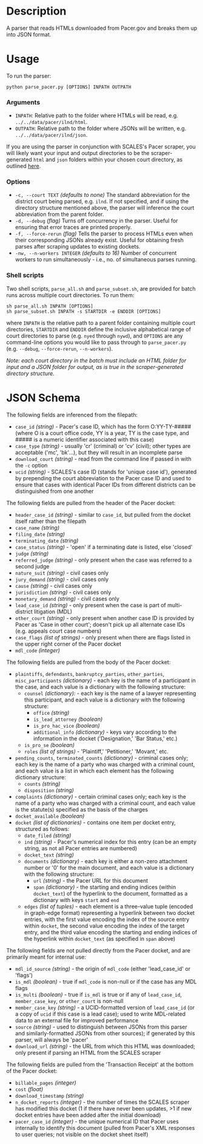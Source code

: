 # Description
A parser that reads HTMLs downloaded from Pacer.gov and breaks them up into JSON format.

# Usage
To run the parser:

    python parse_pacer.py [OPTIONS] INPATH OUTPATH
    
### Arguments
 - `INPATH`: Relative path to the folder where HTMLs will be read, e.g.   `../../data/pacer/ilnd/html`.
 - `OUTPATH`: Relative path to the folder where JSONs will be written, e.g.   `../../data/pacer/ilnd/json`.
 
If you are using the parser in conjunction with SCALES's Pacer scraper, you will likely want your input and output directories to be the scraper-generated `html` and `json` folders within your chosen court directory, as outlined [here](../downloader/README.md#directory-structure).

### Options
- `-c, --court TEXT` *(defaults to none)* The standard abbreviation for the district court being parsed, e.g. `ilnd`. If not specified, and if using the directory structure mentioned above, the parser will inference the court abbreviation from the parent folder.
- `-d, --debug` *(flag)* Turns off concurrency in the parser. Useful for ensuring that error traces are printed properly.
- `-f, --force-rerun` *(flag)* Tells the parser to process HTMLs even when their corresponding JSONs already exist. Useful for obtaining fresh parses after scraping updates to existing dockets.
- `-nw, --n-workers INTEGER` *(defaults to 16)* Number of concurrent workers to run simultaneously - i.e., no. of simultaneous parses running.

### Shell scripts
Two shell scripts, `parse_all.sh` and `parse_subset.sh`, are provided for batch runs across multiple court directories. To run them:

    sh parse_all.sh INPATH [OPTIONS]
    sh parse_subset.sh INPATH -s STARTDIR -e ENDDIR [OPTIONS]
    
where `INPATH` is the relative path to a parent folder containing multiple court directories, `STARTDIR` and `ENDDIR` define the inclusive alphabetical range of court directories to parse (e.g. `nyed` through `nywd`), and `OPTIONS` are any command-line options you would like to pass through to `parse_pacer.py` (e.g. `--debug`, `--force-rerun`, `--n-workers`).

*Note: each court directory in the batch must include an HTML folder for input and a JSON folder for output, as is true in the scraper-generated directory structure.*

# JSON Schema
The following fields are inferenced from the filepath:
- `case_id` *(string)* - Pacer's case ID, which has the form O:YY-TY-##### (where O is a court office code, YY is a year, TY is the case type, and ##### is a numeric identifier associated with this case)
- `case_type` *(string)* - usually 'cr' (criminal) or 'cv' (civil); other types are acceptable ('mc', 'bk'...), but they will result in an incomplete parse
- `download_court` *(string)* - read from the command line if passed in with the `-c` option
- `ucid` *(string)* - SCALES's case ID (stands for 'unique case id'), generated by prepending the court abbreviation to the Pacer case ID and used to ensure that cases with identical Pacer IDs from different districts can be distinguished from one another

The following fields are pulled from the header of the Pacer docket:
- `header_case_id` *(string)* - similar to `case_id`, but pulled from the docket itself rather than the filepath
- `case_name` *(string)*
- `filing_date` *(string)*
- `terminating_date` *(string)*
- `case_status` *(string)* - 'open' if a terminating date is listed, else 'closed'
- `judge` *(string)*
- `referred_judge` *(string)* - only present when the case was referred to a second judge
- `nature_suit` *(string)* - civil cases only
- `jury_demand` *(string)* - civil cases only
- `cause` *(string)* - civil cases only
- `jurisdiction` *(string)* - civil cases only
- `monetary_demand` *(string)* - civil cases only
- `lead_case_id` *(string)* - only present when the case is part of multi-district litigation (MDL)
- `other_court` *(string)* - only present when another case ID is provided by Pacer as 'Case in other court'; doesn't pick up all alternate case IDs (e.g. appeals court case numbers)
- `case_flags` *(list of strings)* - only present when there are flags listed in the upper right corner of the Pacer docket
- `mdl_code` *(integer)*

The following fields are pulled from the body of the Pacer docket:
- `plaintiffs`, `defendants`, `bankruptcy_parties`, `other_parties`, `misc_participants`  *(dictionary)* - each key is the name of a participant in the case, and each value is a dictionary with the following structure:
  - `counsel` *(dictionary):* - each key is the name of a lawyer representing this participant, and each value is a dictionary with the following structure:
    - `office` *(string)*
    - `is_lead_attorney` *(boolean)*
    - `is_pro_hac_vice` *(boolean)*
    - `additional_info` *(dictionary)* - keys vary according to the information in the docket ('Designation,' 'Bar Status,' etc.)
  - `is_pro_se` *(boolean)*
  - `roles` *(list of strings)* - 'Plaintiff,' 'Petitioner,' 'Movant,' etc.
- `pending_counts`, `terminated_counts` *(dictionary)* - criminal cases only; each key is the name of a party who was charged with a criminal count, and each value is a list in which each element has the following dictionary structure:
  - `counts` *(string)*
  - `disposition` *(string)*
- `complaints` *(dictionary)* - certain criminal cases only; each key is the name of a party who was charged with a criminal count, and each value is the statute(s) specified as the basis of the charges
- `docket_available` *(boolean)*
- `docket` *(list of dictionaries)* - contains one item per docket entry, structured as follows:
  - `date_filed` *(string)*
  - `ind` *(string)* - Pacer's numerical index for this entry (can be an empty string, as not all Pacer entries are numbered)
  - `docket_text` *(string)*
  - `documents` *(dictionary)* - each key is either a non-zero attachment number or '0' for the main document, and each value is a dictionary with the following structure:
    - `url` *(string)* - the Pacer URL for this document
    - `span` *(dictionary)* - the starting and ending indices (within `docket_text`) of the hyperlink to the document, formatted as a dictionary with keys `start` and `end`
  - `edges` *(list of tuples)* - each element is a three-value tuple (encoded in graph-edge format) representing a hyperlink between two docket entries, with the first value encoding the index of the source entry within `docket`, the second value encoding the index of the target entry, and the third value encoding the starting and ending indices of the hyperlink within `docket_text` (as specified in `span` above)

The following fields are not pulled directly from the Pacer docket, and are primarily meant for internal use:
- `mdl_id_source` *(string)* - the origin of `mdl_code` (either 'lead_case_id' or 'flags')
- `is_mdl` *(boolean)* - true if `mdl_code` is non-null or if the case has any MDL flags
- `is_multi` *(boolean)* - true if `is_mdl` is true or if any of `lead_case_id`, `member_case_key`, or `other_court` is non-null
- `member_case_key` *(string)* - a UCID-formatted version of `lead_case_id` (or a copy of `ucid` if this case is a lead case); used to write MDL-related data to an external file for improved performance
- `source` *(string)* - used to distinguish between JSONs from this parser and similarly-formatted JSONs from other sources); if generated by this parser, will always be 'pacer'
- `download_url` *(string)* - the URL from which this HTML was downloaded; only present if parsing an HTML from the SCALES scraper

The following fields are pulled from the 'Transaction Receipt' at the bottom of the Pacer docket:
- `billable_pages` *(integer)*
- `cost` *(float)*
- `download_timestamp` *(string)*
- `n_docket_reports` *(integer)* - the number of times the SCALES scraper has modified this docket (1 if there have never been updates, >1 if new docket entries have been added after the initial download)
- `pacer_case_id` *(integer)* - the unique numerical ID that Pacer uses internally to identify this document (pulled from Pacer's XML responses to user queries; not visible on the docket sheet itself)